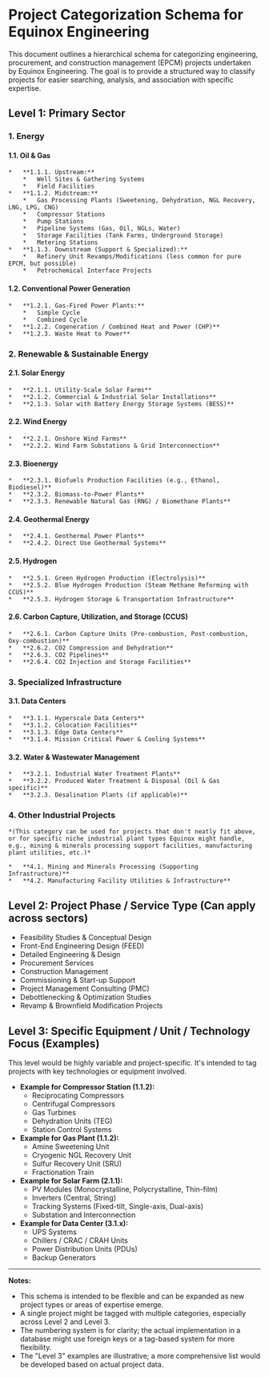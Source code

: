 # Project Categorization Schema for Equinox Engineering

This document outlines a hierarchical schema for categorizing engineering, procurement, and construction management (EPCM) projects undertaken by Equinox Engineering. The goal is to provide a structured way to classify projects for easier searching, analysis, and association with specific expertise.

## Level 1: Primary Sector

### 1. Energy

#### 1.1. Oil & Gas
    *   **1.1.1. Upstream:**
        *   Well Sites & Gathering Systems
        *   Field Facilities
    *   **1.1.2. Midstream:**
        *   Gas Processing Plants (Sweetening, Dehydration, NGL Recovery, LNG, LPG, CNG)
        *   Compressor Stations
        *   Pump Stations
        *   Pipeline Systems (Gas, Oil, NGLs, Water)
        *   Storage Facilities (Tank Farms, Underground Storage)
        *   Metering Stations
    *   **1.1.3. Downstream (Support & Specialized):**
        *   Refinery Unit Revamps/Modifications (less common for pure EPCM, but possible)
        *   Petrochemical Interface Projects

#### 1.2. Conventional Power Generation
    *   **1.2.1. Gas-Fired Power Plants:**
        *   Simple Cycle
        *   Combined Cycle
    *   **1.2.2. Cogeneration / Combined Heat and Power (CHP)**
    *   **1.2.3. Waste Heat to Power**

### 2. Renewable & Sustainable Energy

#### 2.1. Solar Energy
    *   **2.1.1. Utility-Scale Solar Farms**
    *   **2.1.2. Commercial & Industrial Solar Installations**
    *   **2.1.3. Solar with Battery Energy Storage Systems (BESS)**

#### 2.2. Wind Energy
    *   **2.2.1. Onshore Wind Farms**
    *   **2.2.2. Wind Farm Substations & Grid Interconnection**

#### 2.3. Bioenergy
    *   **2.3.1. Biofuels Production Facilities (e.g., Ethanol, Biodiesel)**
    *   **2.3.2. Biomass-to-Power Plants**
    *   **2.3.3. Renewable Natural Gas (RNG) / Biomethane Plants**

#### 2.4. Geothermal Energy
    *   **2.4.1. Geothermal Power Plants**
    *   **2.4.2. Direct Use Geothermal Systems**

#### 2.5. Hydrogen
    *   **2.5.1. Green Hydrogen Production (Electrolysis)**
    *   **2.5.2. Blue Hydrogen Production (Steam Methane Reforming with CCUS)**
    *   **2.5.3. Hydrogen Storage & Transportation Infrastructure**

#### 2.6. Carbon Capture, Utilization, and Storage (CCUS)
    *   **2.6.1. Carbon Capture Units (Pre-combustion, Post-combustion, Oxy-combustion)**
    *   **2.6.2. CO2 Compression and Dehydration**
    *   **2.6.3. CO2 Pipelines**
    *   **2.6.4. CO2 Injection and Storage Facilities**

### 3. Specialized Infrastructure

#### 3.1. Data Centers
    *   **3.1.1. Hyperscale Data Centers**
    *   **3.1.2. Colocation Facilities**
    *   **3.1.3. Edge Data Centers**
    *   **3.1.4. Mission Critical Power & Cooling Systems**

#### 3.2. Water & Wastewater Management
    *   **3.2.1. Industrial Water Treatment Plants**
    *   **3.2.2. Produced Water Treatment & Disposal (Oil & Gas specific)**
    *   **3.2.3. Desalination Plants (if applicable)**

### 4. Other Industrial Projects
    *(This category can be used for projects that don't neatly fit above, or for specific niche industrial plant types Equinox might handle, e.g., mining & minerals processing support facilities, manufacturing plant utilities, etc.)*

    *   **4.1. Mining and Minerals Processing (Supporting Infrastructure)**
    *   **4.2. Manufacturing Facility Utilities & Infrastructure**


## Level 2: Project Phase / Service Type (Can apply across sectors)

*   Feasibility Studies & Conceptual Design
*   Front-End Engineering Design (FEED)
*   Detailed Engineering & Design
*   Procurement Services
*   Construction Management
*   Commissioning & Start-up Support
*   Project Management Consulting (PMC)
*   Debottlenecking & Optimization Studies
*   Revamp & Brownfield Modification Projects

## Level 3: Specific Equipment / Unit / Technology Focus (Examples)

This level would be highly variable and project-specific. It's intended to tag projects with key technologies or equipment involved.

*   **Example for Compressor Station (1.1.2):**
    *   Reciprocating Compressors
    *   Centrifugal Compressors
    *   Gas Turbines
    *   Dehydration Units (TEG)
    *   Station Control Systems
*   **Example for Gas Plant (1.1.2):**
    *   Amine Sweetening Unit
    *   Cryogenic NGL Recovery Unit
    *   Sulfur Recovery Unit (SRU)
    *   Fractionation Train
*   **Example for Solar Farm (2.1.1):**
    *   PV Modules (Monocrystalline, Polycrystalline, Thin-film)
    *   Inverters (Central, String)
    *   Tracking Systems (Fixed-tilt, Single-axis, Dual-axis)
    *   Substation and Interconnection
*   **Example for Data Center (3.1.x):**
    *   UPS Systems
    *   Chillers / CRAC / CRAH Units
    *   Power Distribution Units (PDUs)
    *   Backup Generators

---

**Notes:**

*   This schema is intended to be flexible and can be expanded as new project types or areas of expertise emerge.
*   A single project might be tagged with multiple categories, especially across Level 2 and Level 3.
*   The numbering system is for clarity; the actual implementation in a database might use foreign keys or a tag-based system for more flexibility.
*   The "Level 3" examples are illustrative; a more comprehensive list would be developed based on actual project data. 